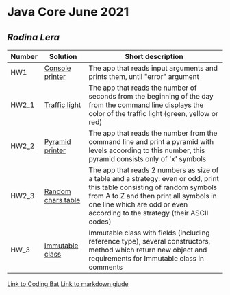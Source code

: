 # Java Core June 2021

## *Rodina Lera*

| Number | Solution  | Short description
| --- | --- | --- |
| HW1 | [Console printer](https://github.com/NikolaevArtem/Java_Core_June_2021/tree/feature/Lera_Rodina/src/main/java/homework_1) | The app that reads input arguments and prints them, until "error" argument |
| HW2_1 | [Traffic light](https://github.com/NikolaevArtem/Java_Core_June_2021/tree/feature/Lera_Rodina/src/main/java/homework_2/traffic_light) | The app that reads the number of seconds from the beginning of the day from the command line displays the color of the traffic light (green, yellow or red) |
| HW2_2 | [Pyramid printer](https://github.com/NikolaevArtem/Java_Core_June_2021/tree/feature/Lera_Rodina/src/main/java/homework_2/pyramid_printer) | The app that reads the number from the command line and print a pyramid with levels according to this number, this pyramid consists only of 'x' symbols |
| HW2_3 | [Random chars table](https://github.com/NikolaevArtem/Java_Core_June_2021/tree/feature/Lera_Rodina/src/main/java/homework_2/random_chars_table) | The app that reads 2 numbers as size of a table and a strategy: even or odd, print this table consisting of random symbols from A to Z and then print all symbols in one line which are odd or even according to the strategy (their ASCII codes) |
| HW_3 | [Immutable class](https://github.com/NikolaevArtem/Java_Core_June_2021/tree/feature/Lera_Rodina/src/main/java/homework_3) | Immutable class with fields (including reference type), several constructors, method which return new object and requirements for Immutable class in comments |

[Link to Coding Bat](https://codingbat.com/done?user=lerarodina24@gmail.com&tag=9318549243)
[Link to markdown giude](https://github.com/adam-p/markdown-here/wiki/Markdown-Cheatsheet)
